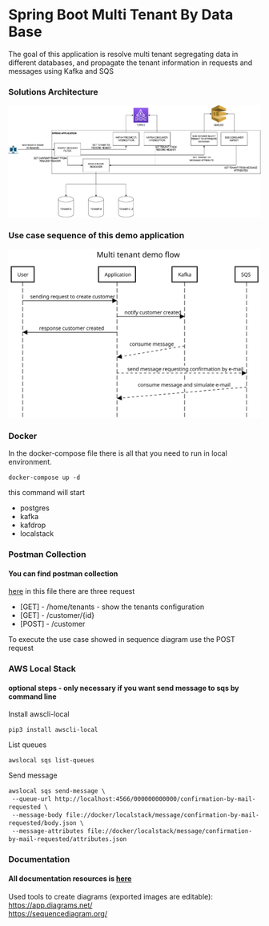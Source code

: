 
# Spring Boot Multi Tenant By Data Base
The goal of this application is resolve multi tenant segregating data in different databases,
and propagate the tenant information in requests and messages using Kafka and SQS

### Solutions Architecture
<img src="./documentation/solution-architecture.drawio.png">

### Use case sequence of this demo application
<img src="./documentation/create-customer-usecase-sequence.svg">

### Docker
In the docker-compose file there is all that you need to run in local environment.
```
docker-compose up -d
```
this command will start
<ul>
    <li>postgres</li>
    <li>kafka</li>
    <li>kafdrop</li>
    <li>localstack</li>
</ul>

### Postman Collection
#### You can find postman collection
[here](documentation/multi-tenant.postman_collection.json)
in this file there are three request
<ul>
    <li>[GET] - /home/tenants - show the tenants configuration</li>
    <li>[GET] - /customer/{id}</li>
    <li>[POST] - /customer</li>
</ul>

To execute the use case showed in sequence diagram use the POST request

### AWS Local Stack
#### optional steps - only necessary if you want send message to sqs by command line
Install awscli-local
```
pip3 install awscli-local
```

List queues
```
awslocal sqs list-queues
```

Send message
```
awslocal sqs send-message \
 --queue-url http://localhost:4566/000000000000/confirmation-by-mail-requested \
 --message-body file://docker/localstack/message/confirmation-by-mail-requested/body.json \
 --message-attributes file://docker/localstack/message/confirmation-by-mail-requested/attributes.json
```

### Documentation
#### All documentation resources is [here](documentation)

Used tools to create diagrams (exported images are editable):  
https://app.diagrams.net/  
https://sequencediagram.org/